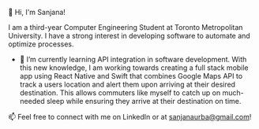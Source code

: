 👋 Hi, I'm Sanjana! 

I am a third-year Computer Engineering Student at Toronto Metropolitan University. I have a strong interest in developing software to automate and optimize processes. 

  
- 🌱 I’m currently learning API integration in software development. With this new knowledge, I am working towards creating a full stack mobile app using React Native and Swift that combines Google Maps API to track a users location and alert them upon arriving at their desired destination. This allows commuters like myself to catch up on much-needed sleep while ensuring they arrive at their destination on time.


📫 Feel free to connect with me on LinkedIn or at sanjanaurba@gmail.com!



<!---
sanjanaurba/sanjanaurba is a ✨ special ✨ repository because its `README.md` (this file) appears on your GitHub profile.
You can click the Preview link to take a look at your changes.
--->
